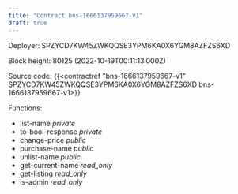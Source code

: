 ```yaml
---
title: "Contract bns-1666137959667-v1"
draft: true
---
```

Deployer: SPZYCD7KW45ZWKQQSE3YPM6KA0X6YGM8AZFZS6XD


 



Block height: 80125 (2022-10-19T00:11:13.000Z)

Source code: {{<contractref "bns-1666137959667-v1" SPZYCD7KW45ZWKQQSE3YPM6KA0X6YGM8AZFZS6XD bns-1666137959667-v1>}}

Functions:

* list-name _private_
* to-bool-response _private_
* change-price _public_
* purchase-name _public_
* unlist-name _public_
* get-current-name _read_only_
* get-listing _read_only_
* is-admin _read_only_
